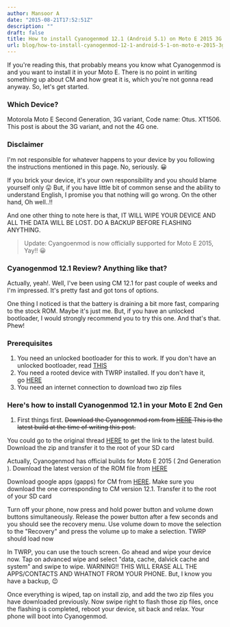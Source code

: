 ```yaml
---
author: Mansoor A
date: "2015-08-21T17:52:51Z"
description: ""
draft: false
title: How to install Cyanogenmod 12.1 (Android 5.1) on Moto E 2015 3G
url: blog/how-to-install-cyanogenmod-12-1-android-5-1-on-moto-e-2015-3g
---
```



If you're reading this, that probably means you know what Cyanogenmod is and you want to install it in your Moto E. There is no point in writing something up about CM and how great it is, which you're not gonna read anyway. So, let's get started.

### Which Device?

Motorola Moto E Second Generation, 3G variant, Code name: Otus. XT1506. This post is about the 3G variant, and not the 4G one.

### Disclaimer

I'm not responsible for whatever happens to your device by you following the instructions mentioned in this page. No, seriously. 😀

If you brick your device, it's your own responsibility and you should blame yourself only 😛 But, if you have little bit of common sense and the ability to understand English, I promise you that nothing will go wrong. On the other hand, Oh well..!!

And one other thing to note here is that, IT WILL WIPE YOUR DEVICE AND ALL THE DATA WILL BE LOST. DO A BACKUP BEFORE FLASHING ANYTHING.

> Update: Cyangoenmod is now officially supported for Moto E 2015, Yay!! 😀

### Cyanogenmod 12.1 Review? Anything like that?

Actually, yeah!. Well, I've been using CM 12.1 for past couple of weeks and I'm impressed. It's pretty fast and got tons of options.

One thing I noticed is that the battery is draining a bit more fast, comparing to the stock ROM. Maybe it's just me. But, if you have an unlocked bootloader, I would strongly recommend you to try this one. And that's that. Phew!

### Prerequisites

  1. You need an unlocked bootloader for this to work. If you don't have an unlocked bootloader, read <a href="http://esc.sh/blog/unlock-bootloader-moto-ubuntu-mint/" target="_blank">THIS</a>
  2. You need a rooted device with TWRP installed. If you don't have it, go <a href="http://esc.sh/blog/how-to-install-twrp-and-root-motorola-moto-e-2nd-gen-3g-version/" target="_blank">HERE</a>
  3. You need an internet connection to download two zip files

### Here's how to install Cyanogenmod 12.1 in your Moto E 2nd Gen

  1. First things first. <del>Download the Cyanogenmod rom from <a href="http://www.mediafire.com/download/1s63e6q6gz3pda9/cm-12.1-20150821-UNOFFICIAL-otus.ziphttp://www.mediafire.com/download/1s63e6q6gz3pda9/cm-12.1-20150821-UNOFFICIAL-otus.zip" target="_blank">HERE</a> This is the latest build at the time of writing this post.</del>
  
 You could go to the original thread <a href="http://forum.xda-developers.com/moto-e-2015/orig-development/rom-cyanogenmod-moto-e-3g-t3098526" target="_blank">HERE</a> to get the link to the latest build. Download the zip and transfer it to the root of your SD card
    
    
Actually, Cyanogenmod has official builds for Moto E 2015 ( 2nd Generation ). Download the latest version of the ROM file from <a href="https://download.cyanogenmod.org/?device=otus" target="_blank">HERE</a>

Download google apps (gapps) for CM from <a href="http://wiki.cyanogenmod.org/w/Google_Apps" target="_blank">HERE</a>. Make sure you download the one corresponding to CM version 12.1. Transfer it to the root of your SD card

Turn off your phone, now press and hold power button and volume down buttons simultaneously. Release the power button after a few seconds and you should see the recovery menu. Use volume down to move the selection to the "Recovery" and press the volume up to make a selection. TWRP should load now


In TWRP, you can use the touch screen. Go ahead and wipe your device now. Tap on advanced wipe and select "data, cache, dalvick cache and system" and swipe to wipe. WARNING!! THIS WILL ERASE ALL THE APPS/CONTACTS AND WHATNOT FROM YOUR PHONE. But, I know you have a backup, 😉


Once everything is wiped, tap on install zip, and add the two zip files you have downloaded previously. Now swipe right to flash those zip files, once the flashing is completed, reboot your device, sit back and relax. Your phone will boot into Cyanogenmod.

